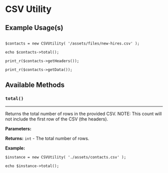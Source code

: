 # CSV Utility

## Example Usage(s)

```

$contacts = new CSVUtility( '/assets/files/new-hires.csv' );

echo $contacts->total();

print_r($contacts->getHeaders());

print_r($contacts->getData());

```


## Available Methods

### `total()`
--------------

Returns the total number of rows in the provided CSV. NOTE: This count will not include the first row of the CSV (the headers).

**Parameters:**

**Returns:**
`int` - The total number of rows.

**Example:**
```
$instance = new CSVUtility( './assets/contacts.csv' );

echo $instance->total();
```
